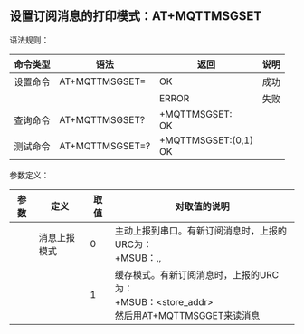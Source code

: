 ## 设置订阅消息的打印模式：AT+MQTTMSGSET

语法规则：

| 命令类型 | 语法                 | 返回                      | 说明 |
| -------- | -------------------- | ------------------------- | ---- |
| 设置命令 | AT+MQTTMSGSET=<mode> | OK                        | 成功 |
|          |                      | ERROR                     | 失败 |
| 查询命令 | AT+MQTTMSGSET?       | +MQTTMSGSET:<mode> <br>OK |      |
| 测试命令 | AT+MQTTMSGSET=?      | +MQTTMSGSET:(0,1)<br>OK   |      |

 

参数定义：

| 参数   | 定义         | 取值 | 对取值的说明                                                 |
| ------ | ------------ | ---- | ------------------------------------------------------------ |
| <mode> | 消息上报模式 | 0    | 主动上报到串口。有新订阅消息时，上报的URC为：<br>+MSUB：<topic>,<len>,<message> |
|        |              | 1    | 缓存模式。有新订阅消息时，上报的URC为：<br>+MSUB：<store_addr><br>然后用AT+MQTTMSGGET来读消息 |
